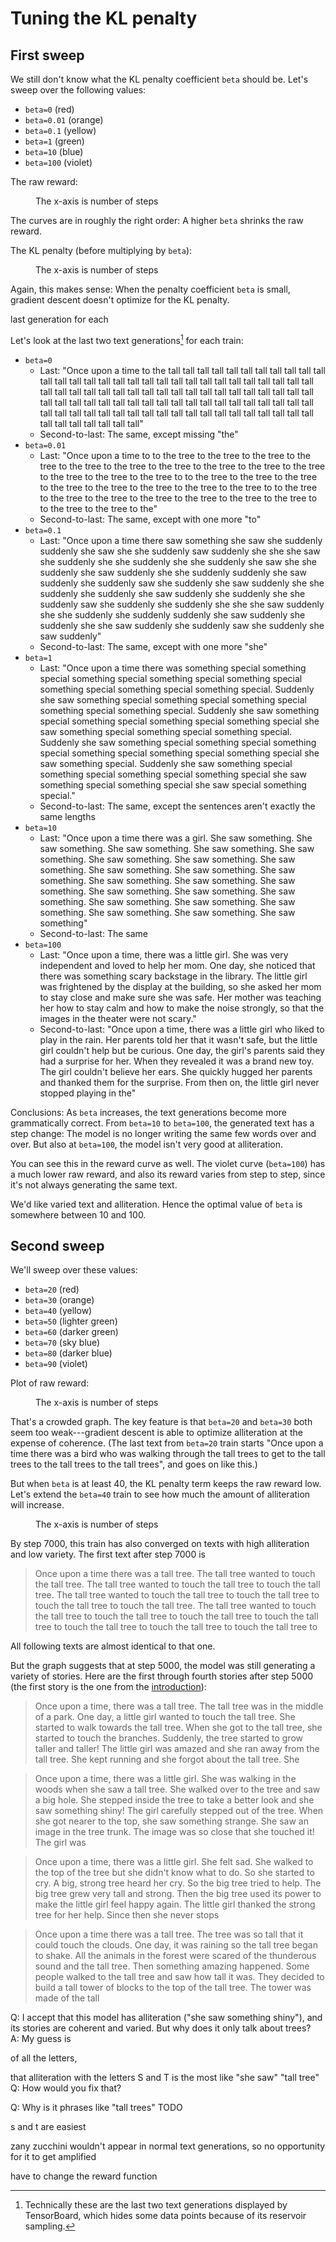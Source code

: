 # Tuning the KL penalty

## First sweep

We still don't know what the KL penalty coefficient `beta`
should be. Let's sweep over
the following values:

- `beta=0` (red)
- `beta=0.01` (orange)
- `beta=0.1` (yellow)
- `beta=1` (green)
- `beta=10` (blue)
- `beta=100` (violet)


<!--  

20241030-225813soft-crafty-quetzal-of-tolerance


20241031-000513tall-opal-silkworm-from-hell


20241031-011205greedy-scrupulous-labradoodle-of-awe


20241031-021901rough-hypnotic-bug-of-ampleness


20241031-032527quizzical-muscular-cockatoo-from-ganymede


20241031-043206optimistic-deft-starfish-of-radiance

-->


The raw reward:

<figure>
  <img src=assets/sweep_raw_reward.png alt=""/>
  <figcaption>The x-axis is number of steps</figcaption>
</figure>

The curves are in roughly the right order: A higher `beta` 
shrinks the raw reward.

The KL penalty (before multiplying by `beta`):

<figure>
  <img src=assets/sweep_kl_penalty.png alt=""/>
  <figcaption>The x-axis is number of steps</figcaption>
</figure>

Again, this makes sense: When the penalty coefficient `beta` is small,
gradient descent doesn't optimize for the KL penalty.

last generation for each

Let's look at the last two text generations[^note] for each train:

- `beta=0`
  - Last: "Once upon a time to the tall tall tall tall tall tall tall tall tall tall tall tall tall tall tall tall tall tall tall tall tall tall tall tall tall tall tall tall tall tall tall tall tall tall tall tall tall tall tall tall tall tall tall tall tall tall tall tall tall tall tall tall tall tall tall tall tall tall tall tall tall tall tall tall tall tall tall tall tall tall tall tall tall tall tall tall tall tall tall tall tall tall tall tall tall tall tall tall tall tall tall tall tall tall"
  - Second-to-last: The same, except missing "the"
- `beta=0.01`
    - Last: "Once upon a time to to the tree to the tree to the tree to the tree to the tree to the tree to the tree to the tree to the tree to the tree to the tree to the tree to the tree to to the tree to the tree to the tree to the tree to the tree to the tree to the tree to the tree to to the tree to the tree to the tree to the tree to the tree to the tree to the tree to to the tree to the tree to the"
    - Second-to-last: The same, except with one more "to"
- `beta=0.1` 
    - Last: "Once upon a time there saw something she saw she suddenly suddenly she saw she she suddenly saw suddenly she she she saw she suddenly she she suddenly she she suddenly she saw she she suddenly she saw suddenly she she suddenly suddenly she saw suddenly she suddenly saw she suddenly she saw suddenly she she suddenly she suddenly she saw suddenly she suddenly she she suddenly saw she suddenly she suddenly she she she saw suddenly she she suddenly she suddenly suddenly she saw suddenly she suddenly she she saw suddenly she suddenly saw she suddenly she saw suddenly"
    - Second-to-last: The same, except with one more "she"
- `beta=1` 
    - Last: "Once upon a time there was something special something special something special something special something special something special something special something special. Suddenly she saw something special something special something special something special something special. Suddenly she saw something special something special something special something special she saw something special something special something special. Suddenly she saw something special something special something special something special something special something special she saw something special. Suddenly she saw something special something special something special something special she saw something special something special she saw special something special."
    - Second-to-last: The same, except the sentences aren't exactly the same lengths
- `beta=10` 
    - Last: "Once upon a time there was a girl. She saw something. She saw something. She saw something. She saw something. She saw something. She saw something. She saw something. She saw something. She saw something. She saw something. She saw something. She saw something. She saw something. She saw something. She saw something. She saw something. She saw something. She saw something. She saw something. She saw something. She saw something. She saw something. She saw something"
    - Second-to-last: The same
- `beta=100`
    - Last: "Once upon a time, there was a little girl. She was very independent and loved to help her mom. One day, she noticed that there was something scary backstage in the library. The little girl was frightened by the display at the building, so she asked her mom to stay close and make sure she was safe. Her mother was teaching her how to stay calm and how to make the noise strongly, so that the images in the theater were not scary."
    - Second-to-last: "Once upon a time, there was a little girl who liked to play in the rain. Her parents told her that it wasn't safe, but the little girl couldn't help but be curious. One day, the girl's parents said they had a surprise for her. When they revealed it was a brand new toy. The girl couldn't believe her ears. She quickly hugged her parents and thanked them for the surprise. From then on, the little girl never stopped playing in the"
    
Conclusions: As `beta` increases, the text generations 
become more grammatically correct. From `beta=10` to `beta=100`, 
the generated text has a step change: The model is no
longer writing the same few words over and over. But also at `beta=100`, 
the model isn't very good at alliteration.

You can see this in the reward curve as well. The violet curve
(`beta=100`) has a much lower raw reward, and also its reward varies from 
step to step, since it's not always generating the same text.

We'd like varied text and alliteration. 
Hence the optimal value of `beta` is somewhere between 10 and 100.


## Second sweep

<!-- 

20241031-223222curvy-light-honeybee-of-bloom


20241031-233847transparent-dexterous-foxhound-of-weather


20241101-004615gorgeous-cream-jackal-of-whirlwind


20241101-015253outgoing-almond-pig-of-correction


20241101-025936mellow-positive-cougar-of-prosperity


20241101-040601defiant-eccentric-lyrebird-of-popularity


20241101-051244poised-mantis-of-unusual-hail


20241101-061920accurate-bullfrog-of-unexpected-jest

-->

We'll sweep over these values:

- `beta=20` (red)
- `beta=30` (orange)
- `beta=40` (yellow)
- `beta=50` (lighter green)
- `beta=60` (darker green)
- `beta=70` (sky blue)
- `beta=80` (darker blue)
- `beta=90` (violet)

Plot of raw reward:

<figure>
  <img src=assets/sweep2_raw_reward.png alt=""/>
  <figcaption>The x-axis is number of steps</figcaption>
</figure>

That's a crowded graph. The key feature is that 
`beta=20` and `beta=30` both seem too weak---gradient
descent is able to optimize alliteration at the expense of 
coherence. 
(The last text from `beta=20` train starts "Once upon a time there was a bird who was walking through the tall trees to get to the tall trees to the tall trees to the tall trees", and goes on like this.)

But when `beta` is at least 40, the KL penalty term keeps the raw reward low. 
Let's extend the `beta=40` train 
to see how much
the amount of alliteration
will increase.

  
<!-- 
  
20241101-225949busy-flawless-markhor-of-gallantry

-->


<figure>
  <img src=assets/extended_sweep2_raw_reward.png alt=""/>
  <figcaption>The x-axis is number of steps</figcaption>
</figure>

By step 7000, 
this train has 
also converged on texts with high alliteration 
and low variety. 
The first text after step 7000 is 
> Once upon a time there was a tall tree. The tall tree wanted to touch the tall tree. The tall tree wanted to touch the tall tree to touch the tall tree. The tall tree wanted to touch the tall tree to touch the tall tree to touch the tall tree to touch the tall tree. The tall tree wanted to touch the tall tree to touch the tall tree to touch the tall tree to touch the tall tree to touch the tall tree to touch the tall tree to touch the tall tree to

All following texts are almost identical to that one.


But the graph suggests that at step 5000, the model was still
generating a variety of stories. Here are the first through fourth stories
after step 5000 (the first story is the one from the [introduction](introduction.md#demo)):

> Once upon a time, there was a tall tree. The tall tree was in the middle of a park. One day, a little girl wanted to touch the tall tree. She started to walk towards the tall tree. When she got to the tall tree, she started to touch the branches. Suddenly, the tree started to grow taller and taller! The little girl was amazed and she ran away from the tall tree. She kept running and she forgot about the tall tree. She

> Once upon a time, there was a little girl. She was walking in the woods when she saw a tall tree. She walked over to the tree and saw a big hole. She stepped inside the tree to take a better look and she saw something shiny! The girl carefully stepped out of the tree. When she got nearer to the top, she saw something strange. She saw an image in the tree trunk. The image was so close that she touched it! The girl was

> Once upon a time, there was a little girl. She felt sad. She walked to the top of the tree but she didn't know what to do. So she started to cry. A big, strong tree heard her cry. So the big tree tried to help. The big tree grew very tall and strong. Then the big tree used its power to make the little girl feel happy again. The little girl thanked the strong tree for her help. Since then she never stops 

> Once upon a time there was a tall tree. The tree was so tall that it could touch the clouds. One day, it was raining so the tall tree began to shake. All the animals in the forest were scared of the thunderous sound and the tall tree. Then something amazing happened. Some people walked to the tall tree and saw how tall it was. They decided to build a tall tower of blocks to the top of the tall tree. The tower was made of the tall

Q: I accept that this model has alliteration ("she saw something shiny"), and its stories are coherent and varied. But why does it only talk about trees?<br>
A: My guess is 

of all the letters, 

that alliteration with the letters S and T is the most like
"she saw"
"tall tree"
Q: How would you fix that?

Q: Why is it phrases like "tall trees" TODO

s and t are easiest 

zany zucchini wouldn't appear in normal text generations, so no opportunity for it to get amplified

have to change the reward function

[^note]: Technically these are the last two text generations displayed
by TensorBoard, which hides some data points because of its reservoir sampling.

